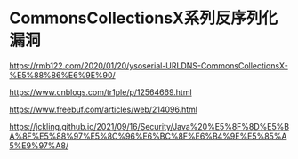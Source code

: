 # CommonsCollectionsX系列反序列化漏洞

https://rmb122.com/2020/01/20/ysoserial-URLDNS-CommonsCollectionsX-%E5%88%86%E6%9E%90/

https://www.cnblogs.com/tr1ple/p/12564669.html

https://www.freebuf.com/articles/web/214096.html

https://jckling.github.io/2021/09/16/Security/Java%20%E5%8F%8D%E5%BA%8F%E5%88%97%E5%8C%96%E6%BC%8F%E6%B4%9E%E5%85%A5%E9%97%A8/